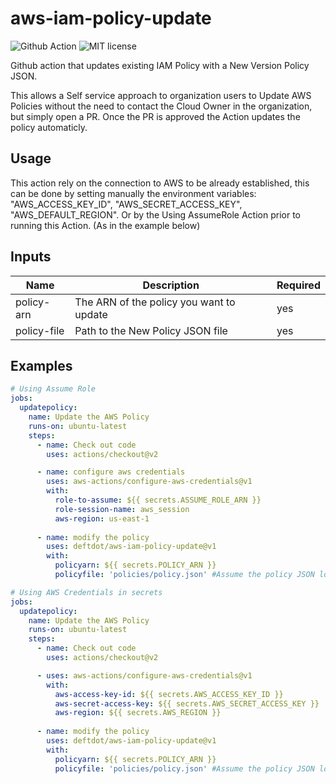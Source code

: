 # aws-iam-policy-update
![Github Action](https://flat.badgen.net/badge/Github/Action/green?icon=github)
![MIT license](https://flat.badgen.net/badge/License/MIT/green)

Github action that updates existing IAM Policy with a New Version Policy JSON.

This allows a Self service approach to organization users to Update AWS Policies without the need to contact the Cloud Owner in the organization, but simply open a PR.
Once the PR is approved the Action updates the policy automaticly.

## Usage
This action rely on the connection to AWS to be already established, this can be done by setting manually the environment variables: 
"AWS_ACCESS_KEY_ID", "AWS_SECRET_ACCESS_KEY", "AWS_DEFAULT_REGION". 
Or by the Using AssumeRole Action prior to running this Action. (As in the example below)

## Inputs
| Name | Description | Required |
| ---- | ----------- | -------- |
| policy-arn | The ARN of the policy you want to update  | yes |
| policy-file | Path to the New Policy JSON file | yes |


## Examples
```yaml
# Using Assume Role
jobs:
  updatepolicy:
    name: Update the AWS Policy
    runs-on: ubuntu-latest
    steps:
      - name: Check out code
        uses: actions/checkout@v2

      - name: configure aws credentials
        uses: aws-actions/configure-aws-credentials@v1
        with:
          role-to-assume: ${{ secrets.ASSUME_ROLE_ARN }}
          role-session-name: aws_session
          aws-region: us-east-1
      
      - name: modify the policy
        uses: deftdot/aws-iam-policy-update@v1
        with:
          policyarn: ${{ secrets.POLICY_ARN }}
          policyfile: 'policies/policy.json' #Assume the policy JSON located at {repo_root}/policies/policy.json
```

```yaml
# Using AWS Credentials in secrets
jobs:
  updatepolicy:
    name: Update the AWS Policy
    runs-on: ubuntu-latest
    steps:
      - name: Check out code
        uses: actions/checkout@v2

      - uses: aws-actions/configure-aws-credentials@v1
        with:
          aws-access-key-id: ${{ secrets.AWS_ACCESS_KEY_ID }}
          aws-secret-access-key: ${{ secrets.AWS_SECRET_ACCESS_KEY }}
          aws-region: ${{ secrets.AWS_REGION }}
      
      - name: modify the policy
        uses: deftdot/aws-iam-policy-update@v1
        with:
          policyarn: ${{ secrets.POLICY_ARN }}
          policyfile: 'policies/policy.json' #Assume the policy JSON located at {repo_root}/policies/policy.json
```
